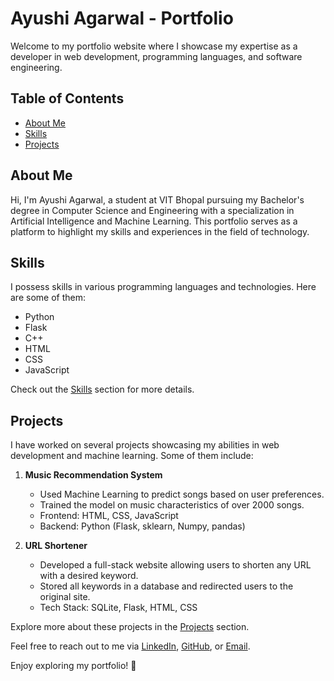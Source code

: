 # Ayushi Agarwal - Portfolio

Welcome to my portfolio website where I showcase my expertise as a developer in web development, programming languages, and software engineering.

## Table of Contents
- [About Me](#about)
- [Skills](#skills)
- [Projects](#project)

## About Me
Hi, I'm Ayushi Agarwal, a student at VIT Bhopal pursuing my Bachelor's degree in Computer Science and Engineering with a specialization in Artificial Intelligence and Machine Learning. This portfolio serves as a platform to highlight my skills and experiences in the field of technology.

## Skills
I possess skills in various programming languages and technologies. Here are some of them:
- Python
- Flask
- C++
- HTML
- CSS
- JavaScript

Check out the [Skills](#skills) section for more details.

## Projects
I have worked on several projects showcasing my abilities in web development and machine learning. Some of them include:
1. **Music Recommendation System**
   - Used Machine Learning to predict songs based on user preferences.
   - Trained the model on music characteristics of over 2000 songs.
   - Frontend: HTML, CSS, JavaScript
   - Backend: Python (Flask, sklearn, Numpy, pandas)

2. **URL Shortener**
   - Developed a full-stack website allowing users to shorten any URL with a desired keyword.
   - Stored all keywords in a database and redirected users to the original site.
   - Tech Stack: SQLite, Flask, HTML, CSS

Explore more about these projects in the [Projects](#project) section.

Feel free to reach out to me via [LinkedIn](https://www.linkedin.com/in/ayushi20/), [GitHub](https://github.com/ayushi0111), or [Email](mailto:ayushi.agarwal2025@gmail.com).

Enjoy exploring my portfolio! 🚀
